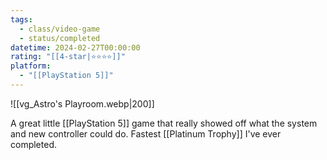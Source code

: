 ```yaml
---
tags:
  - class/video-game
  - status/completed
datetime: 2024-02-27T00:00:00
rating: "[[4-star|⭐️⭐️⭐️⭐️]]"
platform:
  - "[[PlayStation 5]]"
---
```

![[vg_Astro's Playroom.webp|200]]

A great little [[PlayStation 5]] game that really showed off what the system and new controller could do. Fastest [[Platinum Trophy]] I've ever completed.